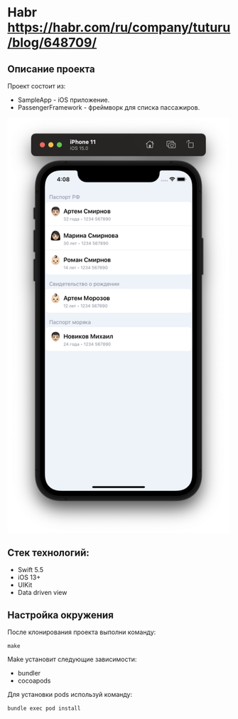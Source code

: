 # Habr https://habr.com/ru/company/tuturu/blog/648709/
## Описание проекта
Проект состоит из:
- SampleApp - iOS приложение.
- PassengerFramework - фреймворк для списка пассажиров.

<img src="/Resources/PassengersScreen.png" width="500">

## Стек технологий:
- Swift 5.5
- iOS 13+
- UIKit
- Data driven view

## Настройка окружения
После клонирования проекта выполни команду:
```
make
```
Make установит следующие зависимости:
- bundler
- cocoapods

Для установки pods используй команду:
```
bundle exec pod install
```
